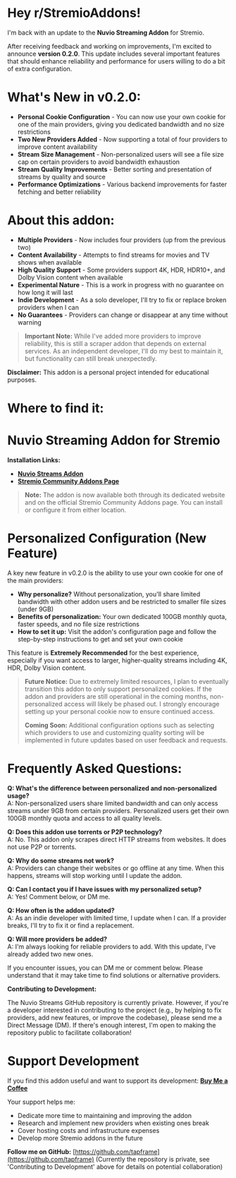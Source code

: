 # Hey r/StremioAddons!

I'm back with an update to the **Nuvio Streaming Addon** for Stremio.

After receiving feedback and working on improvements, I'm excited to announce **version 0.2.0**. This update includes several important features that should enhance reliability and performance for users willing to do a bit of extra configuration.

# What's New in v0.2.0:

* **Personal Cookie Configuration** \- You can now use your own cookie for one of the main providers, giving you dedicated bandwidth and no size restrictions
* **Two New Providers Added** \- Now supporting a total of four providers to improve content availability
* **Stream Size Management** \- Non-personalized users will see a file size cap on certain providers to avoid bandwidth exhaustion
* **Stream Quality Improvements** \- Better sorting and presentation of streams by quality and source
* **Performance Optimizations** \- Various backend improvements for faster fetching and better reliability

# About this addon:

* **Multiple Providers** \- Now includes four providers (up from the previous two)
* **Content Availability** \- Attempts to find streams for movies and TV shows when available
* **High Quality Support** \- Some providers support 4K, HDR, HDR10+, and Dolby Vision content when available
* **Experimental Nature** \- This is a work in progress with no guarantee on how long it will last
* **Indie Development** \- As a solo developer, I'll try to fix or replace broken providers when I can
* **No Guarantees** \- Providers can change or disappear at any time without warning

>**Important Note:** While I've added more providers to improve reliability, this is still a scraper addon that depends on external services. As an independent developer, I'll do my best to maintain it, but functionality can still break unexpectedly.

**Disclaimer:** This addon is a personal project intended for educational purposes.

# Where to find it:

# Nuvio Streaming Addon for Stremio

**Installation Links:**
* [**Nuvio Streams Addon**](https://nuvioaddon.vercel.app)
* [**Stremio Community Addons Page**](https://beta.stremio-addons.net/addons/nuvio-streams)

>**Note:** The addon is now available both through its dedicated website and on the official Stremio Community Addons page. You can install or configure it from either location.

# Personalized Configuration  (New Feature)

A key new feature in v0.2.0 is the ability to use your own cookie for one of the main providers:

* **Why personalize?** Without personalization, you'll share limited bandwidth with other addon users and be restricted to smaller file sizes (under 9GB)
* **Benefits of personalization:** Your own dedicated 100GB monthly quota, faster speeds, and no file size restrictions
* **How to set it up:** Visit the addon's configuration page and follow the step-by-step instructions to get and set your own cookie

This feature is **Extremely Recommended** for the best experience, especially if you want access to larger, higher-quality streams including 4K, HDR, Dolby Vision content.

>**Future Notice:** Due to extremely limited resources, I plan to eventually transition this addon to only support personalized cookies. If the addon and providers are still operational in the coming months, non-personalized access will likely be phased out. I strongly encourage setting up your personal cookie now to ensure continued access.
>
>**Coming Soon:** Additional configuration options such as selecting which providers to use and customizing quality sorting will be implemented in future updates based on user feedback and requests.

# Frequently Asked Questions:

**Q: What's the difference between personalized and non-personalized usage?**  
A: Non-personalized users share limited bandwidth and can only access streams under 9GB from certain providers. Personalized users get their own 100GB monthly quota and access to all quality levels.

**Q: Does this addon use torrents or P2P technology?**  
A: No. This addon only scrapes direct HTTP streams from websites. It does not use P2P or torrents.

**Q: Why do some streams not work?**  
A: Providers can change their websites or go offline at any time. When this happens, streams will stop working until I update the addon.

**Q: Can I contact you if I have issues with my personalized setup?**  
A: Yes! Comment below, or DM me.

**Q: How often is the addon updated?**  
A: As an indie developer with limited time, I update when I can. If a provider breaks, I'll try to fix it or find a replacement.

**Q: Will more providers be added?**  
A: I'm always looking for reliable providers to add. With this update, I've already added two new ones.

If you encounter issues, you can DM me or comment below. Please understand that it may take time to find solutions or alternative providers.

**Contributing to Development:**

The Nuvio Streams GitHub repository is currently private. However, if you're a developer interested in contributing to the project (e.g., by helping to fix providers, add new features, or improve the codebase), please send me a Direct Message (DM). If there's enough interest, I'm open to making the repository public to facilitate collaboration!

# Support Development

If you find this addon useful and want to support its development: [**Buy Me a Coffee**](https://buymeacoffee.com/tapframe)

Your support helps me:

* Dedicate more time to maintaining and improving the addon
* Research and implement new providers when existing ones break
* Cover hosting costs and infrastructure expenses
* Develop more Stremio addons in the future

**Follow me on GitHub:** [https://github.com/tapframe](https://github.com/tapframe) (Currently the repository is private, see 'Contributing to Development' above for details on potential collaboration) 